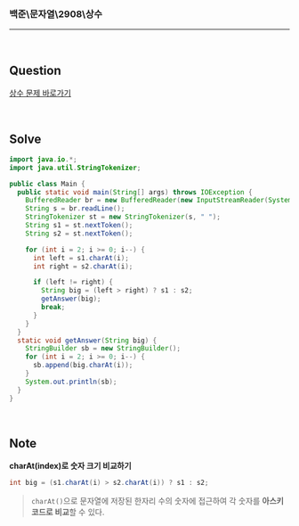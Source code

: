 ### 백준\문자열\2908\상수

---

<br/>

## Question

[상수 문제 바로가기](https://www.acmicpc.net/problem/2908)

<br/>

## Solve

```java
import java.io.*;
import java.util.StringTokenizer;

public class Main {
  public static void main(String[] args) throws IOException {
    BufferedReader br = new BufferedReader(new InputStreamReader(System.in));
    String s = br.readLine();
    StringTokenizer st = new StringTokenizer(s, " ");
    String s1 = st.nextToken();
    String s2 = st.nextToken();

    for (int i = 2; i >= 0; i--) {
      int left = s1.charAt(i);
      int right = s2.charAt(i);

      if (left != right) {
        String big = (left > right) ? s1 : s2;
        getAnswer(big);
        break;
      }
    }
  }
  static void getAnswer(String big) {
    StringBuilder sb = new StringBuilder();
    for (int i = 2; i >= 0; i--) {
      sb.append(big.charAt(i));
    }
    System.out.println(sb);
  }
}
```

<br/>

## Note

**charAt(index)로 숫자 크기 비교하기**

```java
int big = (s1.charAt(i) > s2.charAt(i)) ? s1 : s2;
```

> `charAt()`으로 문자열에 저장된 한자리 수의 숫자에 접근하여 각 숫자를 **아스키코드로 비교**할 수 있다.
